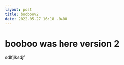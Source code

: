 ```yaml
---
layout: post
title: booboov2
date: 2022-05-27 16:18 -0400
---
```


# booboo was here version 2

sdlfjlksdjf
